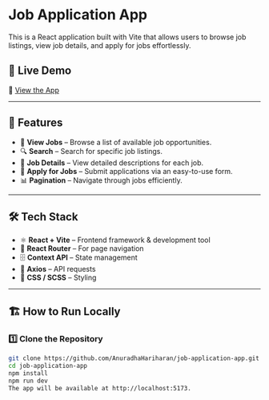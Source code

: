 # Job Application App

This is a React application built with Vite that allows users to browse job listings, view job details, and apply for jobs effortlessly.

## 🚀 Live Demo  
🔗 [View the App](https://job-app-r96l.onrender.com/)

---

## 📌 Features  
- 🏢 **View Jobs** – Browse a list of available job opportunities.  
- 🔍 **Search** – Search for specific job listings.  
- 📄 **Job Details** – View detailed descriptions for each job.  
- 📜 **Apply for Jobs** – Submit applications via an easy-to-use form.  
- 📊 **Pagination** – Navigate through jobs efficiently.  

---

## 🛠️ Tech Stack  
- ⚛️ **React + Vite** – Frontend framework & development tool  
- 🚀 **React Router** – For page navigation  
- 🗄️ **Context API** – State management  
- 🔗 **Axios** – API requests  
- 🎨 **CSS / SCSS** – Styling  

---

## 🏗️ How to Run Locally  

### 1️⃣ Clone the Repository  
```sh
git clone https://github.com/AnuradhaHariharan/job-application-app.git
cd job-application-app
npm install
npm run dev
The app will be available at http://localhost:5173.



